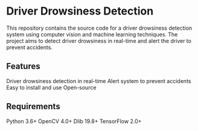 # Driver Drowsiness Detection
This repository contains the source code for a driver drowsiness detection system using computer vision and machine learning techniques. The project aims to detect driver drowsiness in real-time and alert the driver to prevent accidents.
## Features
Driver drowsiness detection in real-time
Alert system to prevent accidents
Easy to install and use
Open-source
## Requirements
Python 3.6+
OpenCV 4.0+
Dlib 19.8+
TensorFlow 2.0+